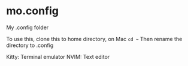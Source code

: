 # mo.config
My .config folder

To use this, clone this to home directory, on Mac `cd ~`
Then rename the directory to .config

Kitty: Terminal emulator
NVIM: Text editor

